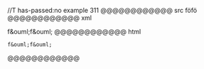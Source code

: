 //T has-passed:no
example 311
@@@@@@@@@@@@ src
    f&ouml;f&ouml;
@@@@@@@@@@@@ xml
<?xml version="1.0" encoding="UTF-8"?>
<!DOCTYPE document SYSTEM "CommonMark.dtd">
<document xmlns="http://commonmark.org/xml/1.0">
  <code_block>f&amp;ouml;f&amp;ouml;
</code_block>
</document>
@@@@@@@@@@@@ html
<pre><code>f&amp;ouml;f&amp;ouml;
</code></pre>
@@@@@@@@@@@@
